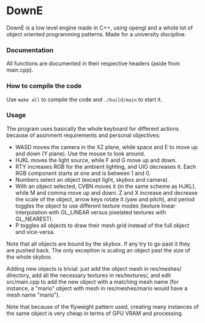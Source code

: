 # DownE
DownE is a low level engine made in C++, using opengl and a whole lot of object oriented programming patterns. Made for a university discipline.

### Documentation
All functions are documented in their respective headers (aside from main.cpp).

### How to compile the code
Use `make all` to compile the code and `./build/main` to start it.

### Usage
The program uses basically the whole keyboard for different actions because of assinment requirements and personal objectives:
* WASD moves the camera in the XZ plane, while space and E to move up and down (Y plane). Use the mouse to look around.
* HJKL moves the light source, while F and G move up and down.
* RTY increases RGB for the ambient lighting, and UIO decreases it. Each RGB component starts at one and is between 1 and 0.
* Numbers select an object (except light, skybox and camera).
* With an object selected, CVBN moves it (in the same scheme as HJKL), while M and comma move up and down. Z and X increase and decrease the scale of the object, arrow keys rotate it (yaw and pitch), and period toggles the object to use different texture modes (texture linear interpolation with GL_LINEAR versus pixelated textures with GL_NEAREST).
* P toggles all objects to draw their mesh grid instead of the full object and vice-versa.

Note that all objects are bound by the skybox. If any try to go past it they are pushed back. The only exception is scaling an object past the size of the whole skybox.

Adding new objects is trivial: just add the object mesh in res/meshes/ directory, add all the necessary textures in res/textures/, and edit src/main.cpp to add the new object with a matching mesh name (for instance, a "mario" object with mesh in res/meshes/mario would have a mesh name "mario").

Note that because of the flyweight pattern used, creating many instances of the same object is very cheap in terms of GPU VRAM and processing.


